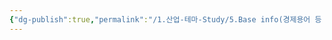 ```yaml
---
{"dg-publish":true,"permalink":"/1.산업-테마-Study/5.Base info(경제용어 등 기타 정보)/기타/계절,월/11월/","created":"2024-11-20T21:02:30.044+09:00","updated":"2025-06-03T20:07:22.399+09:00"}
---
```


